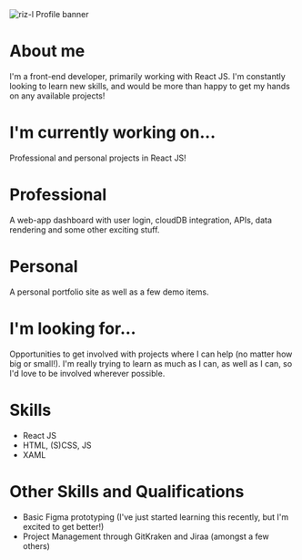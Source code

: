 <!-- Profile banner -->
<img src="https://user-images.githubusercontent.com/56162066/88739602-cf9d8b80-d132-11ea-9b16-60357f0c7744.png" title="riz-l" alt="riz-l Profile banner" />
<br />

<!-- Profile bio -->
# About me
I'm a front-end developer, primarily working with React JS. I'm constantly looking to learn new skills, and would be more than happy to get my hands on any available projects!

# I'm currently working on...
Professional and personal projects in React JS!

# Professional
A web-app dashboard with user login, cloudDB integration, APIs, data rendering and some other exciting stuff.

# Personal
A personal portfolio site as well as a few demo items.

# I'm looking for...
Opportunities to get involved with projects where I can help (no matter how big or small!). I'm really trying to learn as much as I can, as well as I can, so I'd love to be involved wherever possible.

# Skills
<ul>
  <li>React JS</li>
  <li>HTML, (S)CSS, JS</li>
  <li>XAML</li>
</ul>

# Other Skills and Qualifications
<ul>
  <li>Basic Figma prototyping (I've just started learning this recently, but I'm excited to get better!)</li>
  <li>Project Management through GitKraken and Jiraa (amongst a few others)
</ul>

<!--
**riz-l/riz-l** is a ✨ _special_ ✨ repository because its `README.md` (this file) appears on your GitHub profile.

Here are some ideas to get you started:

- 🔭 I’m currently working on ...
- 🌱 I’m currently learning ...
- 👯 I’m looking to collaborate on ...
- 🤔 I’m looking for help with ...
- 💬 Ask me about ...
- 📫 How to reach me: ...
- 😄 Pronouns: ...
- ⚡ Fun fact: ...
-->

